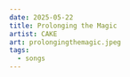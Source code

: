 ```yaml
---
date: 2025-05-22
title: Prolonging the Magic
artist: CAKE
art: prolongingthemagic.jpeg
tags:
  - songs
---
```

